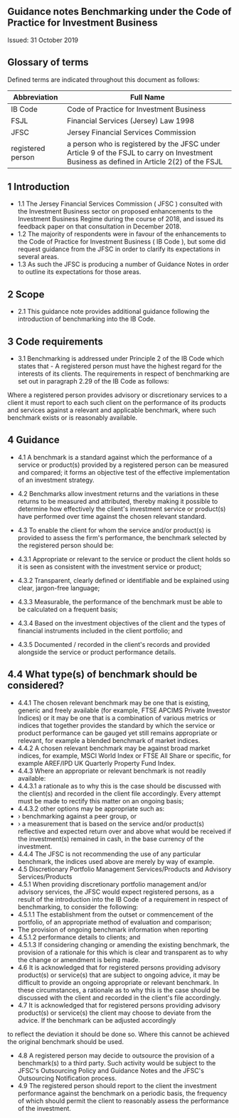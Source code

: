 
## Guidance notes Benchmarking under the Code of Practice for Investment Business

Issued: 31 October 2019

## Glossary of terms

Defined terms are indicated throughout this document as follows:

| Abbreviation      | Full Name                                                                                                                                  |
|-------------------|--------------------------------------------------------------------------------------------------------------------------------------------|
| IB Code           | Code of Practice for Investment Business                                                                                                   |
| FSJL              | Financial Services (Jersey) Law 1998                                                                                                       |
| JFSC              | Jersey Financial Services Commission                                                                                                       |
| registered person | a person who is registered by the JFSC under Article 9 of the FSJL to carry  on Investment Business as defined in Article 2(2) of the FSJL |

## 1 Introduction

- 1.1 The Jersey Financial Services Commission ( JFSC ) consulted with the Investment Business sector on proposed enhancements to the Investment Business Regime during the course of 2018, and issued its feedback paper on that consultation in December 2018.
- 1.2 The majority of respondents were in favour of the enhancements to the Code of Practice for Investment Business ( IB Code ), but some did request guidance from the JFSC in order to clarify its expectations in several areas.
- 1.3 As such the JFSC is producing a number of Guidance Notes in order to outline its expectations for those areas.

## 2 Scope

- 2.1 This guidance note provides additional guidance following the introduction of benchmarking into the IB Code.

## 3 Code requirements

- 3.1 Benchmarking is addressed under Principle 2 of the IB Code which states that - A registered person must have the highest regard for the interests of its clients. The requirements in respect of benchmarking are set out in paragraph 2.29 of the IB Code as follows:

Where a registered person provides advisory or discretionary services to a client it must report to each such client on the performance of its products and services against a relevant and applicable benchmark, where such benchmark exists or is reasonably available.

## 4 Guidance

- 4.1 A benchmark is a standard against which the performance of a service or product(s) provided by a registered person can be measured and compared; it forms an objective test of the effective implementation of an investment strategy.
- 4.2 Benchmarks allow investment returns and the variations in these returns to be measured and attributed, thereby making it possible to determine how effectively the client's investment service or product(s) have performed over time against the chosen relevant standard.
- 4.3 To enable the client for whom the service and/or product(s) is provided to assess the firm's performance, the benchmark selected by the registered person should be:
- 4.3.1 Appropriate or relevant to the service or product the client holds so it is seen as consistent with the investment service or product;
- 4.3.2 Transparent, clearly defined or identifiable and be explained using clear, jargon-free language;
- 4.3.3 Measurable, the performance of the benchmark must be able to be calculated on a frequent basis;
- 4.3.4 Based on the investment objectives of the client and the types of financial instruments included in the client portfolio; and

- 4.3.5 Documented / recorded in the client's records and provided alongside the service or product performance details.

## 4.4 What type(s) of benchmark should be considered?

- 4.4.1 The chosen relevant benchmark may be one that is existing, generic and freely available (for example, FTSE APCIMS Private Investor Indices) or it may be one that is a combination of various metrics or indices that together provides the standard by which the service or product performance can be gauged yet still remains appropriate or relevant, for example a blended benchmark of market indices.
- 4.4.2 A chosen relevant benchmark may be against broad market indices, for example, MSCI World Index or FTSE All Share or specific, for example AREF/IPD UK Quarterly Property Fund Index.
- 4.4.3 Where an appropriate or relevant benchmark is not readily available:
- 4.4.3.1 a rationale as to why this is the case should be discussed with the client(s) and recorded in the client file accordingly. Every attempt must be made to rectify this matter on an ongoing basis;
- 4.4.3.2 other options may be appropriate such as:
- › benchmarking against a peer group, or
- › a measurement that is based on the service and/or product(s) reflective and expected return over and above what would be received if the investment(s) remained in cash, in the base currency of the investment.
- 4.4.4 The JFSC is not recommending the use of any particular benchmark, the indices used above are merely by way of example.
- 4.5 Discretionary Portfolio Management Services/Products and Advisory Services/Products
- 4.5.1 When providing discretionary portfolio management and/or advisory services, the JFSC would expect registered persons, as a result of the introduction into the IB Code of a requirement in respect of benchmarking, to consider the following:
- 4.5.1.1 The establishment from the outset or commencement of the portfolio, of an appropriate method of evaluation and comparison;
- The provision of ongoing benchmark information when reporting
- 4.5.1.2 performance details to clients; and
- 4.5.1.3 If considering changing or amending the existing benchmark, the provision of a rationale for this which is clear and transparent as to why the change or amendment is being made.
- 4.6 It is acknowledged that for registered persons providing advisory product(s) or service(s) that are subject to ongoing advice, it may be difficult to provide an ongoing appropriate or relevant benchmark. In these circumstances, a rationale as to why this is the case should be discussed with the client and recorded in the client's file accordingly.
- 4.7 It is acknowledged that for registered persons providing advisory product(s) or service(s) the client may choose to deviate from the advice.  If the benchmark can be adjusted accordingly

to reflect the deviation it should be done so.  Where this cannot be achieved the original benchmark should be used.

- 4.8 A registered person may decide to outsource the provision of a benchmark(s) to a third party. Such activity would be subject to the JFSC's Outsourcing Policy and Guidance Notes and the JFSC's Outsourcing Notification process.
- 4.9 The registered person should report to the client the investment performance against the benchmark on a periodic basis, the frequency of which should permit the client to reasonably assess the performance of the investment.